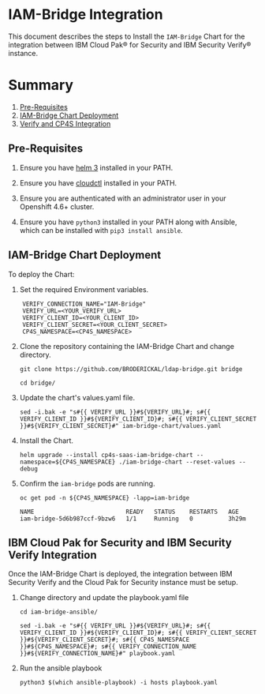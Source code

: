 # IAM-Bridge Integration

This document describes the steps to Install the `IAM-Bridge` Chart for the integration between IBM Cloud Pak® for Security and IBM Security Verify® instance.

# Summary

1. [Pre-Requisites](#pre-requisites)
1. [IAM-Bridge Chart Deployment](#iam-Bridge-chart-deployment)
1. [Verify and CP4S Integration](#verify-and-cp4s-integration)

## Pre-Requisites

1. Ensure you have [helm 3](https://www.ibm.com/docs/en/cloud-paks/cp-security/1.7.0?topic=tasks-installing-developer-tools#helm-v324) installed in your PATH.

2. Ensure you have [cloudctl](https://www.ibm.com/docs/en/cloud-paks/cp-security/1.7.0?topic=tasks-installing-developer-tools#cloudpak-cli) installed in your PATH.

3. Ensure you are authenticated with an administrator user in your Openshift 4.6+ cluster.

4. Ensure you have `python3` installed in your PATH along with Ansible, which can be installed with `pip3 install ansible`.

## IAM-Bridge Chart Deployment

To deploy the Chart:

1. Set the required Environment variables.

```
    VERIFY_CONNECTION_NAME="IAM-Bridge"
    VERIFY_URL=<YOUR_VERIFY_URL>    
    VERIFY_CLIENT_ID=<YOUR_CLIENT_ID>
    VERIFY_CLIENT_SECRET=<YOUR_CLIENT_SECRET>
    CP4S_NAMESPACE=<CP4S_NAMESPACE>
```

2. Clone the repository containing the IAM-Bridge Chart and change directory.

    ```
    git clone https://github.com/BRODERICKAL/ldap-bridge.git bridge

    cd bridge/
    ```

3.  Update the chart's values.yaml file.

    ```
    sed -i.bak -e "s#{{ VERIFY_URL }}#${VERIFY_URL}#; s#{{ VERIFY_CLIENT_ID }}#${VERIFY_CLIENT_ID}#; s#{{ VERIFY_CLIENT_SECRET }}#${VERIFY_CLIENT_SECRET}#" iam-bridge-chart/values.yaml
    ```

4. Install the Chart.

    ```
    helm upgrade --install cp4s-saas-iam-bridge-chart --namespace=${CP4S_NAMESPACE} ./iam-bridge-chart --reset-values --debug
    ```

5. Confirm the `iam-bridge` pods are running.

    ```
    oc get pod -n ${CP4S_NAMESPACE} -lapp=iam-bridge

    NAME                          READY   STATUS    RESTARTS   AGE
    iam-bridge-5d6b987ccf-9bzw6   1/1     Running   0          3h29m    
    ```

## IBM Cloud Pak for Security and IBM Security Verify Integration

Once the IAM-Bridge Chart is deployed, the integration between IBM Security Verify and the Cloud Pak for Security instance must be setup.

1. Change directory and update the playbook.yaml file

    ```
    cd iam-bridge-ansible/

    sed -i.bak -e "s#{{ VERIFY_URL }}#${VERIFY_URL}#; s#{{ VERIFY_CLIENT_ID }}#${VERIFY_CLIENT_ID}#; s#{{ VERIFY_CLIENT_SECRET }}#${VERIFY_CLIENT_SECRET}#; s#{{ CP4S_NAMESPACE }}#${CP4S_NAMESPACE}#; s#{{ VERIFY_CONNECTION_NAME }}#${VERIFY_CONNECTION_NAME}#" playbook.yaml
    ```

2. Run the ansible playbook

    ```
    python3 $(which ansible-playbook) -i hosts playbook.yaml
    ```